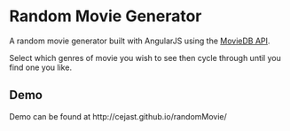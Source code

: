 <h1>Random Movie Generator</h1>

A random movie generator built with AngularJS using the [MovieDB API](http://www.themoviedb.org).

Select which genres of movie you wish to see then cycle through until you find one you like.

<h2>Demo</h2>
Demo can be found at http://cejast.github.io/randomMovie/
